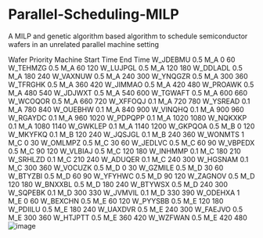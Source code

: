 # Parallel-Scheduling-MILP
A MILP and genetic algorithm based algorithm to schedule semiconductor wafers in an unrelated parallel machine setting

Wafer	Priority	Machine	Start Time	End Time
W_JDEBMU	0.5	M_A	0	60
W_TEHMZG	0.5	M_A	60	120
W_LUJPGL	0.5	M_A	120	180
W_DDLADL	0.5	M_A	180	240
W_VAXNUW	0.5	M_A	240	300
W_YNQGZR	0.5	M_A	300	360
W_TFRGHK	0.5	M_A	360	420
W_JIMMAO	0.5	M_A	420	480
W_PROAWK	0.5	M_A	480	540
W_JDJWXT	0.5	M_A	540	600
W_TGWAFT	0.5	M_A	600	660
W_WCOQOR	0.5	M_A	660	720
W_XFFOQJ	0.1	M_A	720	780
W_YSREAD	0.1	M_A	780	840
W_OUEBHW	0.1	M_A	840	900
W_VINQHQ	0.1	M_A	900	960
W_RGAYDC	0.1	M_A	960	1020
W_PDPQPP	0.1	M_A	1020	1080
W_NQKXKP	0.1	M_A	1080	1140
W_GWKLEP	0.1	M_A	1140	1200
W_GKPQOA	0.5	M_B	0	120
W_MKYFKQ	0.1	M_B	120	240
W_JQSJGL	0.1	M_B	240	360
W_WONMTS	1	M_C	0	30
W_OMLMPZ	0.5	M_C	30	60
W_JEDLVC	0.5	M_C	60	90
W_VBPEDX	0.5	M_C	90	120
W_VLBIAJ	0.5	M_C	120	180
W_INHMMP	0.1	M_C	180	210
W_SRHLZD	0.1	M_C	210	240
W_ADUQER	0.1	M_C	240	300
W_HGSNAM	0.1	M_C	300	360
W_VOCUZK	0.5	M_D	0	30
W_GZMILE	0.5	M_D	30	60
W_BTYZBI	0.5	M_D	60	90
W_YFYHWC	0.5	M_D	90	120
W_ZAGNOV	0.5	M_D	120	180
W_BNXXBL	0.5	M_D	180	240
W_BTYWSX	0.5	M_D	240	300
W_SQPEBK	0.1	M_D	300	330
W_JVMVIL	0.1	M_D	330	390
W_ODEHXA	1	M_E	0	60
W_BEXCHN	0.5	M_E	60	120
W_PYYSBB	0.5	M_E	120	180
W_PDIILU	0.5	M_E	180	240
W_UAXDVR	0.5	M_E	240	300
W_FAEJVO	0.5	M_E	300	360
W_HTJPTT	0.5	M_E	360	420
W_WZFWAN	0.5	M_E	420	480
![image](https://github.com/adelsakkir/Parallel-Scheduling-MILP/assets/63802234/7537f583-aaa7-4a1b-9aa2-85d0912fbe87)


